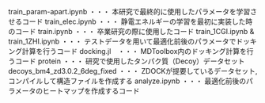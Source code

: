 train_param-apart.ipynb ・・・ 本研究で最終的に使用したパラメータを学習させるコード
train_elec.ipynb ・・・ 静電エネルギーの学習を最初に実装した時のコード
train.ipynb ・・・ 卒業研究の際に使用したコード
train_1CGI.ipynb & train_1ZHI.ipynb ・・・ テストデータを用いて最適化前後のパラメータでドッキング計算を行うコード
docking.jl　・・・ MDToolbox内のドッキング計算を行うコード
protein ・・・ 研究で使用したタンパク質（Decoy）データセット
decoys_bm4_zd3.0.2_6deg_fixed ・・・ ZDOCKが提要しているデータセット,コンパイルして構造ファイルを作成する
analyze.ipynb ・・・ 最適化前後のパラメータのヒートマップを作成するコード

